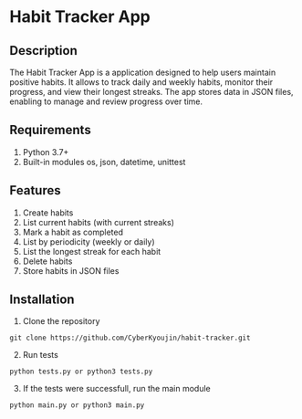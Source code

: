 # Habit Tracker App
## Description
The Habit Tracker App is a application designed to help users maintain positive habits. 
It allows to track daily and weekly habits, monitor their progress, and view their longest streaks. 
The app stores data in JSON files, enabling to manage and review progress over time.

## Requirements
1. Python 3.7+
2. Built-in modules os, json, datetime, unittest

## Features
1. Create habits
2. List current habits (with current streaks)
3. Mark a habit as completed
4. List by periodicity (weekly or daily)
5. List the longest streak for each habit
6. Delete habits
7. Store habits in JSON files

## Installation
1. Clone the repository
 ```
git clone https://github.com/CyberKyoujin/habit-tracker.git
 ``` 
2. Run tests
```
python tests.py or python3 tests.py
``` 
3. If the tests were successfull, run the main module
```
python main.py or python3 main.py
```
